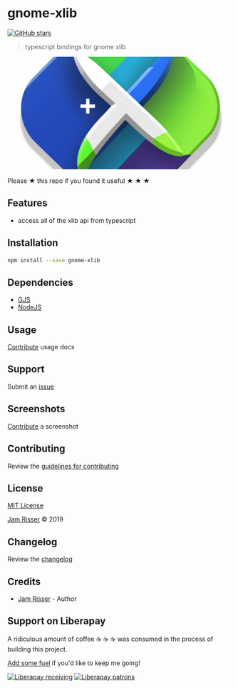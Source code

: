 # gnome-xlib

[![GitHub stars](https://img.shields.io/github/stars/codejamninja/gnome-xlib.svg?style=social&label=Stars)](https://github.com/codejamninja/gnome-xlib)

> typescript bindings for gnome xlib

![](assets/gnome-xlib.png)

Please ★ this repo if you found it useful ★ ★ ★

## Features

- access all of the xlib api from typescript

## Installation

```sh
npm install --save gnome-xlib
```

## Dependencies

- [GJS](https://wiki.gnome.org/Attic/Gjs)
- [NodeJS](https://nodejs.org)

## Usage

[Contribute](https://github.com/codejamninja/gnome-xlib/blob/master/CONTRIBUTING.md) usage docs

## Support

Submit an [issue](https://github.com/codejamninja/gnome-xlib/issues/new)

## Screenshots

[Contribute](https://github.com/codejamninja/gnome-xlib/blob/master/CONTRIBUTING.md) a screenshot

## Contributing

Review the [guidelines for contributing](https://github.com/codejamninja/gnome-xlib/blob/master/CONTRIBUTING.md)

## License

[MIT License](https://github.com/codejamninja/gnome-xlib/blob/master/LICENSE)

[Jam Risser](https://codejam.ninja) © 2019

## Changelog

Review the [changelog](https://github.com/codejamninja/gnome-xlib/blob/master/CHANGELOG.md)

## Credits

- [Jam Risser](https://codejam.ninja) - Author

## Support on Liberapay

A ridiculous amount of coffee ☕ ☕ ☕ was consumed in the process of building this project.

[Add some fuel](https://liberapay.com/codejamninja/donate) if you'd like to keep me going!

[![Liberapay receiving](https://img.shields.io/liberapay/receives/codejamninja.svg?style=flat-square)](https://liberapay.com/codejamninja/donate)
[![Liberapay patrons](https://img.shields.io/liberapay/patrons/codejamninja.svg?style=flat-square)](https://liberapay.com/codejamninja/donate)

